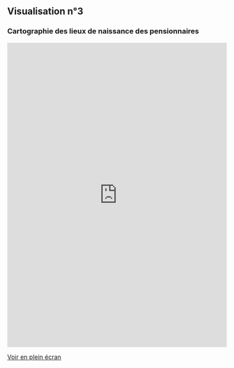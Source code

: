 ## Visualisation n°3
### Cartographie des lieux de naissance des pensionnaires

<iframe width="100%" height="700px" frameBorder="0" allowfullscreen src="https://umap.openstreetmap.fr/fr/map/lieu-de-naissance-des-246-pensionnaires-a-la-villa_308375?scaleControl=false&miniMap=true&scrollWheelZoom=true&zoomControl=true&allowEdit=false&moreControl=true&searchControl=true&tilelayersControl=null&embedControl=null&datalayersControl=true&onLoadPanel=databrowser&captionBar=false#4/39.98/-22.68"></iframe><p><a href="https://umap.openstreetmap.fr/fr/map/lieu-de-naissance-des-246-pensionnaires-a-la-villa_308375">Voir en plein écran</a></p>

